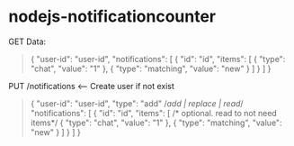 # nodejs-notificationcounter


GET Data:
> {
> 	"user-id": "user-id",
> 	"notifications": [
> 		{
> 			"id": "id",
> 			"items": [ 
> 			{
> 				"type": "chat",
> 				"value": "1"
> 			}, 
> 			{
> 				"type": "matching",
> 				"value": "new"
> 			}
> 			]
> 		}
> 	]
> }

PUT /notifications <-- Create user if not exist

> {
>	"user-id": "user-id", 
>	"type": "add" /*add | replace | read*/
>	"notifications": [
>		{
>			"id": "id", 
>			"items": [ /* optional. read to not need items*/
>			{
>				"type": "chat",
>				"value": "1"
>			}, 
>			{
>				"type": "matching",
>				"value": "new"
>			}
>			]
>		}
>	] 
> }